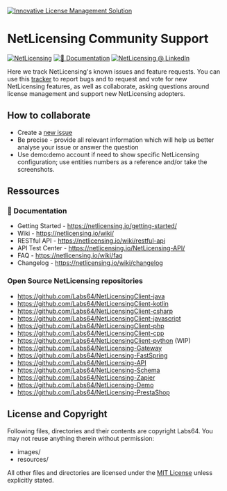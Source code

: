 <a href="https://netlicensing.io"><img src="https://netlicensing.io/img/netlicensing-stage-twitter.jpg" alt="Innovative License Management Solution"></a>

# NetLicensing Community Support

[![NetLicensing](https://img.shields.io/badge/NetLicensing-IO-E14817.svg?logo=NetLicensing)](https://netlicensing.io)
[![📖 Documentation](https://img.shields.io/badge/📖%20Documentation-Wiki-AB6543.svg)](https://netlicensing.io/wiki/)
[![NetLicensing @ LinkedIn](https://img.shields.io/badge/NetLicensing-0077B5.svg?logo=LinkedIn)](https://www.linkedin.com/showcase/netlicensing)

Here we track NetLicensing's known issues and feature requests. You can use this [tracker](https://github.com/Labs64/NetLicensing-Community/issues) to report bugs and to request and vote for new NetLicensing features, as well as collaborate, asking questions around license management and support new NetLicensing adopters.

## How to collaborate

- Create a [new issue](https://github.com/Labs64/NetLicensing-Community/issues/new/choose)
- Be precise - provide all relevant information which will help us better analyse your issue or answer the question
- Use demo:demo account if need to show specific NetLicensing configuration; use entities numbers as a reference and/or take the screenshots.


## Ressources

### 📖 Documentation

- Getting Started - https://netlicensing.io/getting-started/
- Wiki - https://netlicensing.io/wiki/
- RESTful API - https://netlicensing.io/wiki/restful-api
- API Test Center - https://netlicensing.io/NetLicensing-API/
- FAQ - https://netlicensing.io/wiki/faq
- Changelog - https://netlicensing.io/wiki/changelog

### Open Source NetLicensing repositories

- https://github.com/Labs64/NetLicensingClient-java
- https://github.com/Labs64/NetLicensingClient-kotlin
- https://github.com/Labs64/NetLicensingClient-csharp
- https://github.com/Labs64/NetLicensingClient-javascript
- https://github.com/Labs64/NetLicensingClient-php
- https://github.com/Labs64/NetLicensingClient-cpp
- https://github.com/Labs64/NetLicensingClient-python (WIP)
- https://github.com/Labs64/NetLicensing-Gateway
- https://github.com/Labs64/NetLicensing-FastSpring
- https://github.com/Labs64/NetLicensing-API
- https://github.com/Labs64/NetLicensing-Schema
- https://github.com/Labs64/NetLicensing-Zapier
- https://github.com/Labs64/NetLicensing-Demo
- https://github.com/Labs64/NetLicensing-PrestaShop


## License and Copyright

Following files, directories and their contents are copyright Labs64. You may not reuse anything therein without permission:

* images/
* resources/

All other files and directories are licensed under the [MIT License](LICENSE) unless explicitly stated.
